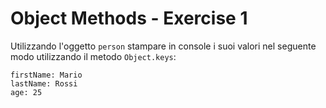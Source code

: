 # Object Methods - Exercise 1

Utilizzando l'oggetto `person` stampare in console i suoi valori nel seguente modo utilizzando il metodo `Object.keys`:

```
firstName: Mario
lastName: Rossi
age: 25
```

